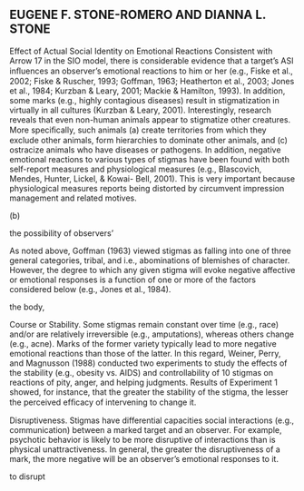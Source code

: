 ## EUGENE F. STONE-ROMERO AND DIANNA L. STONE

Effect of Actual Social Identity on Emotional Reactions Consistent with Arrow 17 in the SIO model, there is considerable evidence that a target’s ASI inﬂuences an observer’s emotional reactions to him or her (e.g., Fiske et al., 2002; Fiske & Ruscher, 1993; Goffman, 1963; Heatherton et al., 2003; Jones et al., 1984; Kurzban & Leary, 2001; Mackie & Hamilton, 1993). In addition, some marks (e.g., highly contagious diseases) result in stigmatization in virtually in all cultures (Kurzban & Leary, 2001). Interestingly, research reveals that even non-human animals appear to stigmatize other creatures. More speciﬁcally, such animals (a) create territories from which they exclude other animals, form hierarchies to dominate other animals, and (c) ostracize animals who have diseases or pathogens. In addition, negative emotional reactions to various types of stigmas have been found with both self-report measures and physiological measures (e.g., Blascovich, Mendes, Hunter, Lickel, & Kowai- Bell, 2001). This is very important because physiological measures reports being distorted by circumvent impression management and related motives.

(b)

the possibility of observers’

As noted above, Goffman (1963) viewed stigmas as falling into one of three general categories, tribal, and i.e., abominations of blemishes of character. However, the degree to which any given stigma will evoke negative affective or emotional responses is a function of one or more of the factors considered below (e.g., Jones et al., 1984).

the body,

Course or Stability. Some stigmas remain constant over time (e.g., race) and/or are relatively irreversible (e.g., amputations), whereas others change (e.g., acne). Marks of the former variety typically lead to more negative emotional reactions than those of the latter. In this regard, Weiner, Perry, and Magnusson (1988) conducted two experiments to study the effects of the stability (e.g., obesity vs. AIDS) and controllability of 10 stigmas on reactions of pity, anger, and helping judgments. Results of Experiment 1 showed, for instance, that the greater the stability of the stigma, the lesser the perceived efﬁcacy of intervening to change it.

Disruptiveness. Stigmas have differential capacities social interactions (e.g., communication) between a marked target and an observer. For example, psychotic behavior is likely to be more disruptive of interactions than is physical unattractiveness. In general, the greater the disruptiveness of a mark, the more negative will be an observer’s emotional responses to it.

to disrupt